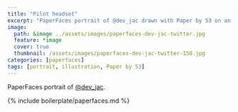 ```yaml
---
title: "Pilot headset"
excerpt: "PaperFaces portrait of @dev_jac drawn with Paper by 53 on an iPad."
image: 
  path: &image ../assets/images/paperfaces-dev-jac-twitter.jpg 
  feature: *image
  cover: true
  thumbnail: /assets/images/paperfaces-dev-jac-twitter-150.jpg
categories: [paperfaces]
tags: [portrait, illustration, Paper by 53]
---
```


PaperFaces portrait of [@dev_jac](https://twitter.com/dev_jac).

{% include boilerplate/paperfaces.md %}
